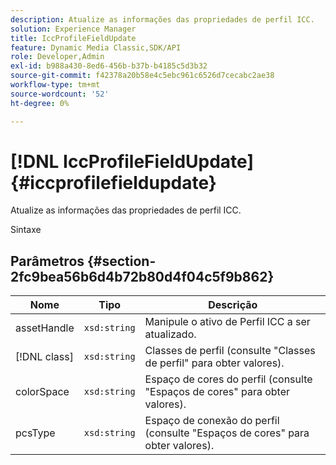 ```yaml
---
description: Atualize as informações das propriedades de perfil ICC.
solution: Experience Manager
title: IccProfileFieldUpdate
feature: Dynamic Media Classic,SDK/API
role: Developer,Admin
exl-id: b988a430-8ed6-456b-b37b-b4185c5d3b32
source-git-commit: f42378a20b58e4c5ebc961c6526d7cecabc2ae38
workflow-type: tm+mt
source-wordcount: '52'
ht-degree: 0%

---
```


# [!DNL IccProfileFieldUpdate]{#iccprofilefieldupdate}

Atualize as informações das propriedades de perfil ICC.

Sintaxe

## Parâmetros {#section-2fc9bea56b6d4b72b80d4f04c5f9b862}

| Nome | Tipo | Descrição |
|---|---|---|
| assetHandle | `xsd:string` | Manipule o ativo de Perfil ICC a ser atualizado. |
| [!DNL class] | `xsd:string` | Classes de perfil (consulte &quot;Classes de perfil&quot; para obter valores). |
| colorSpace | `xsd:string` | Espaço de cores do perfil (consulte &quot;Espaços de cores&quot; para obter valores). |
| pcsType | `xsd:string` | Espaço de conexão do perfil (consulte &quot;Espaços de cores&quot; para obter valores). |
